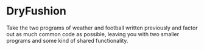 # DryFushion
Take the two programs of weather and football written previously and factor out as much common code as possible, leaving you with two smaller programs and some kind of shared functionality.
